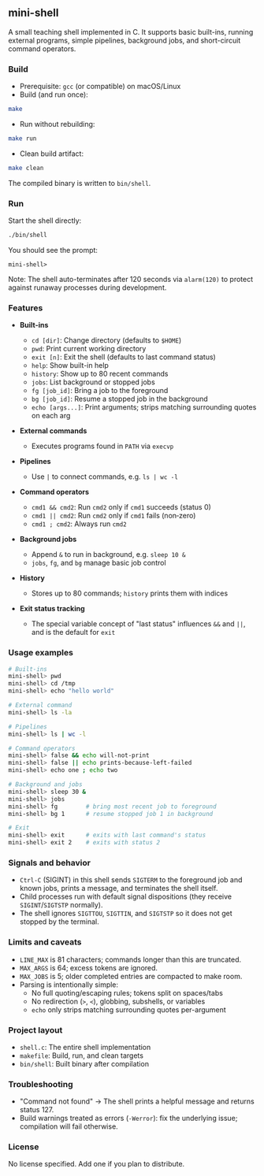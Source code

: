 ## mini-shell

A small teaching shell implemented in C. It supports basic built-ins, running external programs, simple pipelines, background jobs, and short-circuit command operators.

### Build

- Prerequisite: `gcc` (or compatible) on macOS/Linux
- Build (and run once):

```bash
make
```

- Run without rebuilding:

```bash
make run
```

- Clean build artifact:

```bash
make clean
```

The compiled binary is written to `bin/shell`.

### Run

Start the shell directly:

```bash
./bin/shell
```

You should see the prompt:

```
mini-shell>
```

Note: The shell auto-terminates after 120 seconds via `alarm(120)` to protect against runaway processes during development.

### Features

- **Built-ins**

  - `cd [dir]`: Change directory (defaults to `$HOME`)
  - `pwd`: Print current working directory
  - `exit [n]`: Exit the shell (defaults to last command status)
  - `help`: Show built-in help
  - `history`: Show up to 80 recent commands
  - `jobs`: List background or stopped jobs
  - `fg [job_id]`: Bring a job to the foreground
  - `bg [job_id]`: Resume a stopped job in the background
  - `echo [args...]`: Print arguments; strips matching surrounding quotes on each arg

- **External commands**

  - Executes programs found in `PATH` via `execvp`

- **Pipelines**

  - Use `|` to connect commands, e.g. `ls | wc -l`

- **Command operators**

  - `cmd1 && cmd2`: Run `cmd2` only if `cmd1` succeeds (status 0)
  - `cmd1 || cmd2`: Run `cmd2` only if `cmd1` fails (non‑zero)
  - `cmd1 ; cmd2`: Always run `cmd2`

- **Background jobs**

  - Append `&` to run in background, e.g. `sleep 10 &`
  - `jobs`, `fg`, and `bg` manage basic job control

- **History**

  - Stores up to 80 commands; `history` prints them with indices

- **Exit status tracking**
  - The special variable concept of "last status" influences `&&` and `||`, and is the default for `exit`

### Usage examples

```bash
# Built-ins
mini-shell> pwd
mini-shell> cd /tmp
mini-shell> echo "hello world"

# External command
mini-shell> ls -la

# Pipelines
mini-shell> ls | wc -l

# Command operators
mini-shell> false && echo will-not-print
mini-shell> false || echo prints-because-left-failed
mini-shell> echo one ; echo two

# Background and jobs
mini-shell> sleep 30 &
mini-shell> jobs
mini-shell> fg        # bring most recent job to foreground
mini-shell> bg 1      # resume stopped job 1 in background

# Exit
mini-shell> exit      # exits with last command's status
mini-shell> exit 2    # exits with status 2
```

### Signals and behavior

- `Ctrl-C` (SIGINT) in this shell sends `SIGTERM` to the foreground job and known jobs, prints a message, and terminates the shell itself.
- Child processes run with default signal dispositions (they receive `SIGINT`/`SIGTSTP` normally).
- The shell ignores `SIGTTOU`, `SIGTTIN`, and `SIGTSTP` so it does not get stopped by the terminal.

### Limits and caveats

- `LINE_MAX` is 81 characters; commands longer than this are truncated.
- `MAX_ARGS` is 64; excess tokens are ignored.
- `MAX_JOBS` is 5; older completed entries are compacted to make room.
- Parsing is intentionally simple:
  - No full quoting/escaping rules; tokens split on spaces/tabs
  - No redirection (`>`, `<`), globbing, subshells, or variables
  - `echo` only strips matching surrounding quotes per-argument

### Project layout

- `shell.c`: The entire shell implementation
- `makefile`: Build, run, and clean targets
- `bin/shell`: Built binary after compilation

### Troubleshooting

- "Command not found" → The shell prints a helpful message and returns status 127.
- Build warnings treated as errors (`-Werror`): fix the underlying issue; compilation will fail otherwise.

### License

No license specified. Add one if you plan to distribute.
